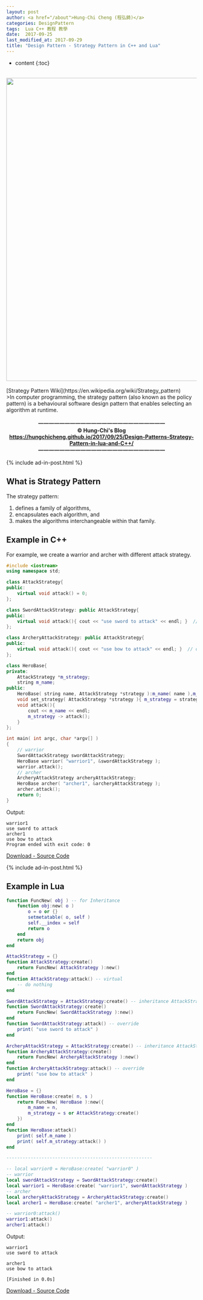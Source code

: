 ```yaml
---
layout: post
author: <a href="/about">Hung-Chi Cheng (程弘錡)</a>
categories: DesignPattern
tags:  Lua C++ 教程 教學 
date:  2017-09-25
last_modified_at: 2017-09-29
title: "Design Pattern - Strategy Pattern in C++ and Lua"
---
```

<!--                Title 的建議最大長度                   -->

* content
{:toc}

<!-- 文章概要 -->
<center><br>
<img src="https://upload.wikimedia.org/wikipedia/commons/4/45/W3sDesign_Strategy_Design_Pattern_UML.jpg" width="800" itemprop="image">
</center><br>
[Strategy Pattern Wiki](https://en.wikipedia.org/wiki/Strategy_pattern)<br>
>In computer programming, the strategy pattern (also known as the policy pattern) is a behavioural software design pattern that enables selecting an algorithm at runtime. 

<!-- more -->


<!-- 著作權start -->
<center><b><br>
一一一一一一一一一一一一一一一一一一一一一一一一<br>
&copy; Hung-Chi's Blog<br>
<a href="https://hungchicheng.github.io/2017/09/25/Design-Patterns-Strategy-Pattern-in-lua-and-C++/" id="link" target="_blank">
	https://hungchicheng.github.io/2017/09/25/Design-Patterns-Strategy-Pattern-in-lua-and-C++/
</a><br>
一一一一一一一一一一一一一一一一一一一一一一一一
</b></center>
<!-- 著作權end -->

<!-- 手動放廣告 -->
{% include ad-in-post.html %}
<!-- 手動放廣告 -->

## What is Strategy Pattern
The strategy pattern:
1. defines a family of algorithms,
2. encapsulates each algorithm, and
3. makes the algorithms interchangeable within that family.

## Example in C++
For example, we create a warrior and archer with different attack strategy.
```cpp
#include <iostream>
using namespace std;

class AttackStrategy{
public:
    virtual void attack() = 0;
};

class SwordAttackStrategy: public AttackStrategy{
public:
    virtual void attack(){ cout << "use sword to attack" << endl; }  // override 
};

class ArcheryAttackStrategy: public AttackStrategy{
public:
    virtual void attack(){ cout << "use bow to attack" << endl; }  // override 
};

class HeroBase{
private:
    AttackStrategy *m_strategy;
    string m_name;
public:
    HeroBase( string name, AttackStrategy *strategy ):m_name( name ),m_strategy( strategy ){}
    void set_strategy( AttackStrategy *strategy ){ m_strategy = strategy; }
    void attack(){
        cout << m_name << endl;
        m_strategy -> attack();
    }
};

int main( int argc, char *argv[] )
{
    // warrior
    SwordAttackStrategy swordAttackStrategy;
    HeroBase warrior( "warrior1", &swordAttackStrategy );
    warrior.attack();
    // archer
    ArcheryAttackStrategy archeryAttackStrategy;
    HeroBase archer( "archer1", &archeryAttackStrategy );
    archer.attack();
    return 0;
}
```
Output:
```console
warrior1
use sword to attack
archer1
use bow to attack
Program ended with exit code: 0
```
[Download - Source Code](https://github.com/hungchicheng/DesignPattern/blob/master/C%2B%2B/Strategy.cpp)<br>
<!-- 手動放廣告 -->
{% include ad-in-post.html %}
<!-- 手動放廣告 -->

## Example in Lua

```lua
function FuncNew( obj ) -- for Inheritance 
    function obj:new( o )
        o = o or {}
        setmetatable( o, self )
        self.__index = self
        return o
    end
    return obj
end

AttackStrategy = {}
function AttackStrategy:create()
    return FuncNew( AttackStrategy ):new()
end
function AttackStrategy:attack() -- virtual
    -- do nothing
end

SwordAttackStrategy = AttackStrategy:create() -- inheritance AttackStrategy
function SwordAttackStrategy:create()
    return FuncNew( SwordAttackStrategy ):new()
end
function SwordAttackStrategy:attack() -- override
    print( "use sword to attack" )
end

ArcheryAttackStrategy = AttackStrategy:create() -- inheritance AttackStrategy
function ArcheryAttackStrategy:create()
    return FuncNew( ArcheryAttackStrategy ):new()
end
function ArcheryAttackStrategy:attack() -- override
    print( "use bow to attack" )
end

HeroBase = {}
function HeroBase:create( n, s )
    return FuncNew( HeroBase ):new({
        m_name = n,
        m_strategy = s or AttackStrategy:create()
    })
end
function HeroBase:attack()
    print( self.m_name )
    print( self.m_strategy:attack() )
end

------------------------------------------------------

-- local warrior0 = HeroBase:create( "warrior0" )
-- warrior
local swordAttackStrategy = SwordAttackStrategy:create()
local warrior1 = HeroBase:create( "warrior1", swordAttackStrategy )
-- archer
local archeryAttackStrategy = ArcheryAttackStrategy:create()
local archer1 = HeroBase:create( "archer1", archeryAttackStrategy )

-- warrior0:attack()
warrior1:attack()
archer1:attack()
```
Output:
```console
warrior1
use sword to attack

archer1
use bow to attack

[Finished in 0.0s]
```
[Download - Source Code](https://github.com/hungchicheng/DesignPattern/blob/master/Lua/Strategy.lua)<br>